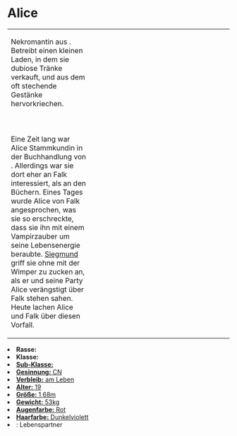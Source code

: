 # Alice

<primary-label ref="npc"/>

<secondary-label ref="faergria"/>

<secondary-label ref="escrigria"/>

<secondary-label ref="thanatos"/>

<table>
<tr><td>
<p>
Nekromantin aus <a href="Schachendorf.md"></a>. Betreibt einen kleinen Laden, in dem sie
dubiose Tränke verkauft, und aus dem oft stechende Gestänke hervorkriechen.
<br></br><br></br>
Eine Zeit lang war Alice Stammkundin in der Buchhandlung von <a href="Falk.md"></a>. Allerdings war sie dort eher an
Falk interessiert, als an den Büchern. Eines Tages wurde Alice von Falk angesprochen, was sie so erschreckte, dass sie
ihn mit einem Vampirzauber um seine Lebensenergie beraubte. <a href="Siegmund.md">Siegmund</a> griff sie ohne mit der
Wimper zu zucken an, als er und seine Party Alice verängstigt über Falk stehen sahen. Heute lachen Alice und Falk über
diesen Vorfall.
</p>

</td><td width="300">
<!-- Edit here -->
<img src="alice.png" alt="" />
</td></tr>
</table>

<procedure title="Allgemeine Informationen">
<list columns="2">
<li><b>Rasse:</b> <a href="Folks.md" anchor="halbelfen"></a></li>
<li><b>Klasse:</b> <a href="Classes.md" anchor="hexer"/></li>
<li><b>Sub-Klasse:</b> <a href="Classes.md" anchor="nekromant"/></li>
<li><b>Gesinnung:</b> CN</li>
<li><b>Verbleib:</b> am Leben</li>
</list>
</procedure>

<procedure title="Aussehen">
<list columns="3">
<li><b>Alter:</b> 19</li>
<li><b>Größe:</b> 1,68m</li>
<li><b>Gewicht:</b> 53kg</li>
<li><b>Augenfarbe:</b> Rot</li>
<li><b>Haarfarbe:</b> Dunkelviolett</li>
<!-- <li><b>Maße:</b> 83/70-60-85</li> -->
</list>
</procedure>

<procedure title="Beziehungen">
<list columns="2">
<li>
<a href="Falk.md"></a>: Lebenspartner
</li>
</list>
</procedure>

<!--
## Notizen

- **Ziele:** 
- **Geheimnisse:** 
-->